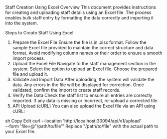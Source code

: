 Staff Creation Using Excel
Overview
This document provides instructions for creating and uploading staff details using an Excel file. The process enables bulk staff entry by formatting the data correctly and importing it into the system.

Steps to Create Staff Using Excel
1. Prepare the Excel File
Ensure the file is in .xlsx format.
Follow the sample Excel file provided to maintain the correct structure and data format.
Avoid modifying column names or their order to ensure a smooth import process.
2. Upload the Excel File
Navigate to the staff management section in the system.
Select the option to upload an Excel file.
Choose the prepared file and upload it.
3. Validate and Import Data
After uploading, the system will validate the data.
Any errors in the file will be displayed for correction.
Once validated, confirm the import to create staff records.
4. Verify the Data
Check the staff list to ensure all entries are correctly imported.
If any data is missing or incorrect, re-upload a corrected file.
5. API Upload (cURL)
You can also upload the Excel file via an API using cURL:

sh
Copy
Edit
curl --location 'http://localhost:30094/api/v1/upload' \
--form 'file=@"/path/to/file"'
Replace "/path/to/file" with the actual path to your Excel file.
